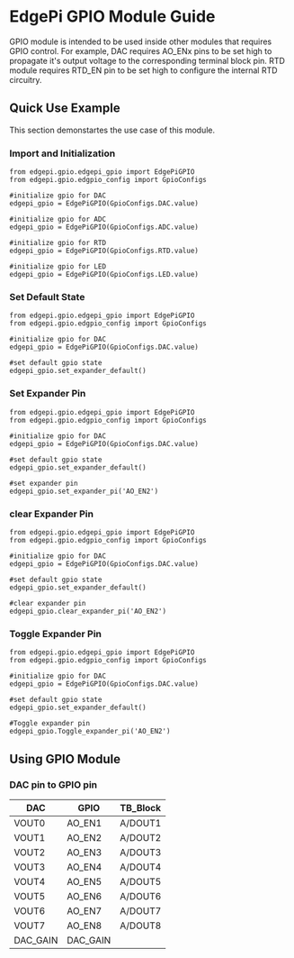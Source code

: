 # EdgePi GPIO Module Guide
GPIO module is intended to be used inside other modules that requires GPIO control. For example, DAC requires AO_ENx pins to be set high to propagate it's output voltage to the corresponding terminal block pin. RTD module requires RTD_EN pin to be set high to configure the internal RTD circuitry.
## Quick Use Example
This section demonstartes the use case of this module.

### Import and Initialization
```
from edgepi.gpio.edgepi_gpio import EdgePiGPIO
from edgepi.gpio.edgpio_config import GpioConfigs

#initialize gpio for DAC
edgepi_gpio = EdgePiGPIO(GpioConfigs.DAC.value)

#initialize gpio for ADC
edgepi_gpio = EdgePiGPIO(GpioConfigs.ADC.value)

#initialize gpio for RTD
edgepi_gpio = EdgePiGPIO(GpioConfigs.RTD.value)

#initialize gpio for LED
edgepi_gpio = EdgePiGPIO(GpioConfigs.LED.value)
```

### Set Default State
```
from edgepi.gpio.edgepi_gpio import EdgePiGPIO
from edgepi.gpio.edgpio_config import GpioConfigs

#initialize gpio for DAC
edgepi_gpio = EdgePiGPIO(GpioConfigs.DAC.value)

#set default gpio state
edgepi_gpio.set_expander_default()
```

### Set Expander Pin
```
from edgepi.gpio.edgepi_gpio import EdgePiGPIO
from edgepi.gpio.edgpio_config import GpioConfigs

#initialize gpio for DAC
edgepi_gpio = EdgePiGPIO(GpioConfigs.DAC.value)

#set default gpio state
edgepi_gpio.set_expander_default()

#set expander pin
edgepi_gpio.set_expander_pi('AO_EN2')
```

### clear Expander Pin
```
from edgepi.gpio.edgepi_gpio import EdgePiGPIO
from edgepi.gpio.edgpio_config import GpioConfigs

#initialize gpio for DAC
edgepi_gpio = EdgePiGPIO(GpioConfigs.DAC.value)

#set default gpio state
edgepi_gpio.set_expander_default()

#clear expander pin
edgepi_gpio.clear_expander_pi('AO_EN2')
```

### Toggle Expander Pin
```
from edgepi.gpio.edgepi_gpio import EdgePiGPIO
from edgepi.gpio.edgpio_config import GpioConfigs

#initialize gpio for DAC
edgepi_gpio = EdgePiGPIO(GpioConfigs.DAC.value)

#set default gpio state
edgepi_gpio.set_expander_default()

#Toggle expander pin
edgepi_gpio.Toggle_expander_pi('AO_EN2')
```

## Using GPIO Module

### DAC pin to GPIO pin
|DAC|GPIO|TB_Block|
|---|---|---|
|VOUT0|AO_EN1|A/DOUT1|
|VOUT1|AO_EN2|A/DOUT2|
|VOUT2|AO_EN3|A/DOUT3|
|VOUT3|AO_EN4|A/DOUT4|
|VOUT4|AO_EN5|A/DOUT5|
|VOUT5|AO_EN6|A/DOUT6|
|VOUT6|AO_EN7|A/DOUT7|
|VOUT7|AO_EN8|A/DOUT8|
|DAC_GAIN|DAC_GAIN||

